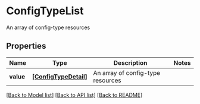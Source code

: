 # ConfigTypeList

An array of config-type resources

## Properties
Name | Type | Description | Notes
------------ | ------------- | ------------- | -------------
**value** | [**[ConfigTypeDetail]**](ConfigTypeDetail.md) | An array of config-type resources | 

[[Back to Model list]](../README.md#documentation-for-models) [[Back to API list]](../README.md#documentation-for-api-endpoints) [[Back to README]](../README.md)


